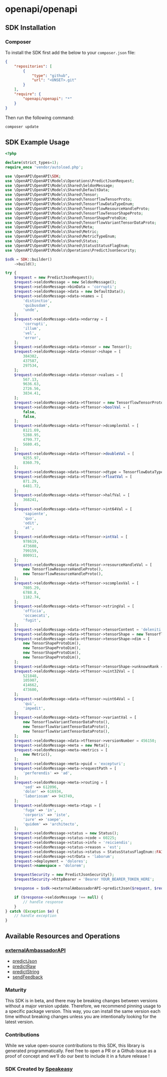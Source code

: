 # openapi/openapi

<!-- Start SDK Installation -->
## SDK Installation

### Composer

To install the SDK first add the below to your `composer.json` file:

```json
{
    "repositories": [
        {
            "type": "github",
            "url": "<UNSET>.git"
        }
    ],
    "require": {
        "openapi/openapi": "*"
    }
}
```

Then run the following command:

```bash
composer update
```
<!-- End SDK Installation -->

## SDK Example Usage
<!-- Start SDK Example Usage -->
```php
<?php

declare(strict_types=1);
require_once 'vendor/autoload.php';

use \OpenAPI\OpenAPI\SDK;
use \OpenAPI\OpenAPI\Models\Operations\PredictJsonRequest;
use \OpenAPI\OpenAPI\Models\Shared\SeldonMessage;
use \OpenAPI\OpenAPI\Models\Shared\DefaultData;
use \OpenAPI\OpenAPI\Models\Shared\Tensor;
use \OpenAPI\OpenAPI\Models\Shared\TensorflowTensorProto;
use \OpenAPI\OpenAPI\Models\Shared\TensorflowDataTypeEnum;
use \OpenAPI\OpenAPI\Models\Shared\TensorflowResourceHandleProto;
use \OpenAPI\OpenAPI\Models\Shared\TensorflowTensorShapeProto;
use \OpenAPI\OpenAPI\Models\Shared\TensorShapeProtoDim;
use \OpenAPI\OpenAPI\Models\Shared\TensorflowVariantTensorDataProto;
use \OpenAPI\OpenAPI\Models\Shared\Meta;
use \OpenAPI\OpenAPI\Models\Shared\Metric;
use \OpenAPI\OpenAPI\Models\Shared\MetricTypeEnum;
use \OpenAPI\OpenAPI\Models\Shared\Status;
use \OpenAPI\OpenAPI\Models\Shared\StatusStatusFlagEnum;
use \OpenAPI\OpenAPI\Models\Operations\PredictJsonSecurity;

$sdk = SDK::builder()
    ->build();

try {
    $request = new PredictJsonRequest();
    $request->seldonMessage = new SeldonMessage();
    $request->seldonMessage->binData = 'corrupti';
    $request->seldonMessage->data = new DefaultData();
    $request->seldonMessage->data->names = [
        'distinctio',
        'quibusdam',
        'unde',
    ];
    $request->seldonMessage->data->ndarray = [
        'corrupti',
        'illum',
        'vel',
        'error',
    ];
    $request->seldonMessage->data->tensor = new Tensor();
    $request->seldonMessage->data->tensor->shape = [
        384382,
        437587,
        297534,
    ];
    $request->seldonMessage->data->tensor->values = [
        567.13,
        9636.63,
        2726.56,
        3834.41,
    ];
    $request->seldonMessage->data->tftensor = new TensorflowTensorProto();
    $request->seldonMessage->data->tftensor->boolVal = [
        false,
        false,
    ];
    $request->seldonMessage->data->tftensor->dcomplexVal = [
        8121.69,
        5288.95,
        4799.77,
        5680.45,
    ];
    $request->seldonMessage->data->tftensor->doubleVal = [
        9255.97,
        8360.79,
    ];
    $request->seldonMessage->data->tftensor->dtype = TensorflowDataTypeEnum::DT_INT32;
    $request->seldonMessage->data->tftensor->floatVal = [
        871.29,
        6481.72,
    ];
    $request->seldonMessage->data->tftensor->halfVal = [
        368241,
    ];
    $request->seldonMessage->data->tftensor->int64Val = [
        'sapiente',
        'quo',
        'odit',
        'at',
    ];
    $request->seldonMessage->data->tftensor->intVal = [
        978619,
        473608,
        799159,
        800911,
    ];
    $request->seldonMessage->data->tftensor->resourceHandleVal = [
        new TensorflowResourceHandleProto(),
        new TensorflowResourceHandleProto(),
    ];
    $request->seldonMessage->data->tftensor->scomplexVal = [
        7805.29,
        6788.8,
        1182.74,
    ];
    $request->seldonMessage->data->tftensor->stringVal = [
        'officia',
        'occaecati',
        'fugit',
    ];
    $request->seldonMessage->data->tftensor->tensorContent = 'deleniti';
    $request->seldonMessage->data->tftensor->tensorShape = new TensorflowTensorShapeProto();
    $request->seldonMessage->data->tftensor->tensorShape->dim = [
        new TensorShapeProtoDim(),
        new TensorShapeProtoDim(),
        new TensorShapeProtoDim(),
        new TensorShapeProtoDim(),
    ];
    $request->seldonMessage->data->tftensor->tensorShape->unknownRank = false;
    $request->seldonMessage->data->tftensor->uint32Val = [
        521848,
        105907,
        414662,
        473600,
    ];
    $request->seldonMessage->data->tftensor->uint64Val = [
        'qui',
        'impedit',
    ];
    $request->seldonMessage->data->tftensor->variantVal = [
        new TensorflowVariantTensorDataProto(),
        new TensorflowVariantTensorDataProto(),
        new TensorflowVariantTensorDataProto(),
    ];
    $request->seldonMessage->data->tftensor->versionNumber = 456150;
    $request->seldonMessage->meta = new Meta();
    $request->seldonMessage->meta->metrics = [
        new Metric(),
    ];
    $request->seldonMessage->meta->puid = 'excepturi';
    $request->seldonMessage->meta->requestPath = [
        'perferendis' => 'ad',
    ];
    $request->seldonMessage->meta->routing = [
        'sed' => 612096,
        'dolor' => 616934,
        'laboriosam' => 943749,
    ];
    $request->seldonMessage->meta->tags = [
        'fuga' => 'in',
        'corporis' => 'iste',
        'iure' => 'saepe',
        'quidem' => 'architecto',
    ];
    $request->seldonMessage->status = new Status();
    $request->seldonMessage->status->code = 60225;
    $request->seldonMessage->status->info = 'reiciendis';
    $request->seldonMessage->status->reason = 'est';
    $request->seldonMessage->status->status = StatusStatusFlagEnum::FAILURE;
    $request->seldonMessage->strData = 'laborum';
    $request->deployment = 'dolores';
    $request->namespace = 'dolorem';

    $requestSecurity = new PredictJsonSecurity();
    $requestSecurity->httpBearer = 'Bearer YOUR_BEARER_TOKEN_HERE';

    $response = $sdk->externalAmbassadorAPI->predictJson($request, $requestSecurity);

    if ($response->seldonMessage !== null) {
        // handle response
    }
} catch (Exception $e) {
    // handle exception
}
```
<!-- End SDK Example Usage -->

<!-- Start SDK Available Operations -->
## Available Resources and Operations


### [externalAmbassadorAPI](docs/externalambassadorapi/README.md)

* [predictJson](docs/externalambassadorapi/README.md#predictjson)
* [predictRaw](docs/externalambassadorapi/README.md#predictraw)
* [predictString](docs/externalambassadorapi/README.md#predictstring)
* [sendFeedback](docs/externalambassadorapi/README.md#sendfeedback)
<!-- End SDK Available Operations -->

### Maturity

This SDK is in beta, and there may be breaking changes between versions without a major version update. Therefore, we recommend pinning usage
to a specific package version. This way, you can install the same version each time without breaking changes unless you are intentionally
looking for the latest version.

### Contributions

While we value open-source contributions to this SDK, this library is generated programmatically.
Feel free to open a PR or a Github issue as a proof of concept and we'll do our best to include it in a future release !

### SDK Created by [Speakeasy](https://docs.speakeasyapi.dev/docs/using-speakeasy/client-sdks)
